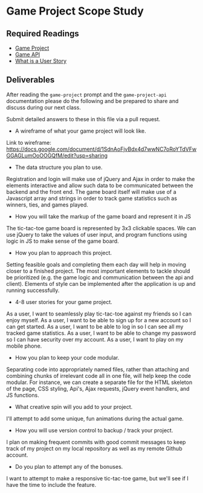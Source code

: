 # Game Project Scope Study

## Required Readings

-   [Game Project](https://github.com/ga-wdi-boston/game-project)
-   [Game API](https://github.com/ga-wdi-boston/game-project-api)
-   [What is a User Story](http://searchsoftwarequality.techtarget.com/definition/user-story)

## Deliverables

After reading the `game-project` prompt and the `game-project-api` documentation
please do the following and be prepared to share and discuss during our next
class.

Submit detailed answers to these in this file via a pull request.

-   A wireframe of what your game project will look like.

  Link to wireframe: https://docs.google.com/document/d/1SdnAoFjvBdx4d7wwNC7oRoYTdVFwGGAGLumOoOOGQfM/edit?usp=sharing

-   The data structure you plan to use.

  Registration and login will make use of jQuery and Ajax in order to make the
  elements interactive and allow such data to be communicated between the backend
  and the front end. The game board itself will make use of a Javascript
  array and strings in order to track game statistics such as winners, ties, and games played.


-   How you will take the markup of the game board and represent it in JS

  The tic-tac-toe game board is represented by 3x3 clickable spaces. We can use jQuery
  to take the values of user input, and program functions using logic in JS to make
  sense of the game board.   

-   How you plan to approach this project.

  Setting feasible goals and completing them each day will help in moving closer
  to a finished project. The most important elements to tackle should be prioritized
  (e.g. the game logic and communication between the api and client). Elements of style
  can be implemented after the application is up and running successfully.   

-   4-8 user stories for your game project.

  As a user, I want to seamlessly play tic-tac-toe against my friends so I can enjoy myself.
  As a user, I want to be able to sign up for a new account so I can get started.
  As a user, I want to be able to log in so I can see all my tracked game statistics.
  As a user, I want to be able to change my password so I can have security over my account.
  As a user, I want to play on my mobile phone.

-   How you plan to keep your code modular.

  Separating code into appropriately named files, rather than attaching and combining
  chunks of irrelevant code all in one file, will help keep the code modular.
  For instance, we can create a separate file for the HTML skeleton of the page,
  CSS styling, Api's, Ajax requests, jQuery event handlers, and JS functions.

-   What creative spin will you add to your project.

  I'll attempt to add some unique, fun animations during the actual game.  

-   How you will use version control to backup / track your project.

  I plan on making frequent commits with good commit messages to keep track of my
  project on my local repository as well as my remote Github account.

-   Do you plan to attempt any of the bonuses.

  I want to attempt to make a responsive tic-tac-toe game, but we'll see if I have
  the time to include the feature.
